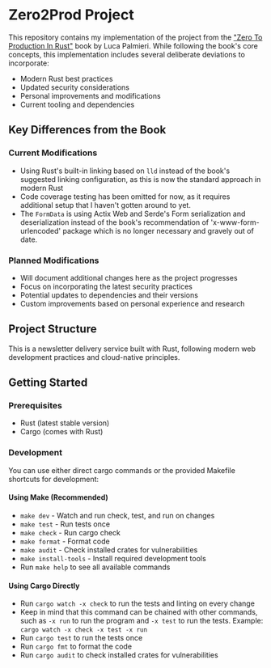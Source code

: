 # Zero2Prod Project

This repository contains my implementation of the project from the ["Zero To Production In Rust"](https://www.zero2prod.com/) book by Luca Palmieri. While following the book's core concepts, this implementation includes several deliberate deviations to incorporate:

- Modern Rust best practices
- Updated security considerations
- Personal improvements and modifications
- Current tooling and dependencies

## Key Differences from the Book

### Current Modifications

- Using Rust's built-in linking based on `lld` instead of the book's suggested linking configuration, as this is now the standard approach in modern Rust
- Code coverage testing has been omitted for now, as it requires additional setup that I haven't gotten around to yet.
- The `FormData` is using Actix Web and Serde's Form serialization and deserialization instead of the book's recommendation of 'x-www-form-urlencoded' package which is no longer necessary and gravely out of date.

### Planned Modifications

- Will document additional changes here as the project progresses
- Focus on incorporating the latest security practices
- Potential updates to dependencies and their versions
- Custom improvements based on personal experience and research

## Project Structure

This is a newsletter delivery service built with Rust, following modern web development practices and cloud-native principles.

## Getting Started

### Prerequisites

- Rust (latest stable version)
- Cargo (comes with Rust)

### Development

You can use either direct cargo commands or the provided Makefile shortcuts for development:

#### Using Make (Recommended)

- `make dev` - Watch and run check, test, and run on changes
- `make test` - Run tests once
- `make check` - Run cargo check
- `make format` - Format code
- `make audit` - Check installed crates for vulnerabilities
- `make install-tools` - Install required development tools
- Run `make help` to see all available commands

#### Using Cargo Directly

- Run `cargo watch -x check` to run the tests and linting on every change
- Keep in mind that this command can be chained with other commands, such as `-x run` to run the program and `-x test` to run the tests. Example: `cargo watch -x check -x test -x run`
- Run `cargo test` to run the tests once
- Run `cargo fmt` to format the code
- Run `cargo audit` to check installed crates for vulnerabilities
